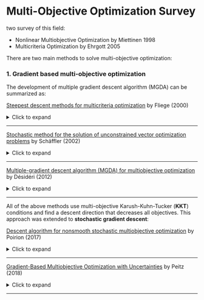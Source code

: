 # Multi-Objective Optimization Survey

two survey of this field:

- Nonlinear Multiobjective Optimization by Miettinen 1998
- Multicriteria Optimization by Ehrgott 2005



There are two main methods to solve multi-objective optimization:

### 1. Gradient based multi-objective optimization

The development of multiple gradient descent algorithm (MGDA) can be summarized as:

[Steepest descent methods for multicriteria optimization](./Steepest-descen-methods-for-multicriteria-optimization.pdf) by Fliege (2000)

<details><summary>Click to expand</summary><p>


**The main work:**

> 

**Methods it used:** 

- [ ] 

**Its contribution:**

> 

**My Comments:**

> 
>

</p></details>

---

[Stochastic method for the solution of unconstrained vector optimization problems](./Stochastic-method-for-the-solution-of-unconstrained-vector-optimization-problems.pdf) by Schäffler (2002)

<details><summary>Click to expand</summary><p>


**The main algorithm:**

> 

**Methods it used:** 

- [ ] 

**Its contribution:**

> 

**My Comments:**

> 
>

</p></details>

---

[Multiple-gradient descent algorithm (MGDA) for multiobjective optimization](./Multiple-gradient-descent-algorithm(MGDA)-for-multiobjective-optimization.pdf) by Désidéri (2012)

<details><summary>Click to expand</summary><p>


**The main algorithm:**

> 

**Methods it used:** 

- [ ] 

**Its contribution:**

> 

**My Comments:**

> 
>

</p></details>

---


All of the above methods use multi-objective Karush-Kuhn-Tucker (**KKT**) conditions and find a descent direction that decreases all objectives. This approach was extended to **stochastic gradient descent**:



[Descent algorithm for nonsmooth stochastic multiobjective optimization](./Descent-algorithm-for-nonsmooth-stochastic-multiobjective-optimization.pdf) by Poirion (2017)

<details><summary>Click to expand</summary><p>


**The main work:**

> 

**Methods it used:** 

- [ ] 

**Its contribution:**

> 

**My Comments:**

> 
>

</p></details>

---

[Gradient-Based Multiobjective Optimization with Uncertainties](./Gradient-Based-Multiobjective-Optimization-with-Uncertainties.pdf) by Peitz (2018)

<details><summary>Click to expand</summary><p>


**The main work:**

> 

**Methods it used:** 

- [ ] 

**Its contribution:**

> 

**My Comments:**

> 
>

</p></details>

---
